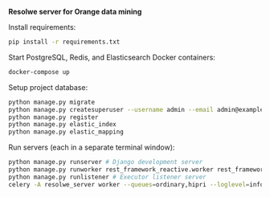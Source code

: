 **Resolwe server for Orange data mining**


Install requirements:

```bash
pip install -r requirements.txt
```

Start PostgreSQL, Redis, and Elasticsearch Docker containers:

```bash
docker-compose up
```

Setup project database:

```bash
python manage.py migrate
python manage.py createsuperuser --username admin --email admin@example.com
python manage.py register
python manage.py elastic_index
python manage.py elastic_mapping
```

Run servers (each in a separate terminal window):

```bash
python manage.py runserver # Django development server
python manage.py runworker rest_framework_reactive.worker rest_framework_reactive.poll_observer rest_framework_reactive.throttle resolwe-server.manager.control flow.purge
python manage.py runlistener # Executor listener server
celery -A resolwe_server worker --queues=ordinary,hipri --loglevel=info # Celery workload manager
```

